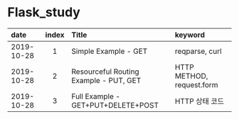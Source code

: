 # Flask_study

|  date | index |  Title | keyword |
|:--------|:--------:|:--------|:--------|
| 2019-10-28 |1| Simple Example - GET | reqparse, curl |
| 2019-10-28 |2| Resourceful Routing Example - PUT, GET | HTTP METHOD, request.form |
| 2019-10-28 |3| Full Example - GET+PUT+DELETE+POST | HTTP 상태 코드 |
